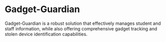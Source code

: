 # Gadget-Guardian
Gadget-Guardian is a robust solution that effectively manages student and staff information, while also offering comprehensive gadget tracking and stolen device identification capabilities.
